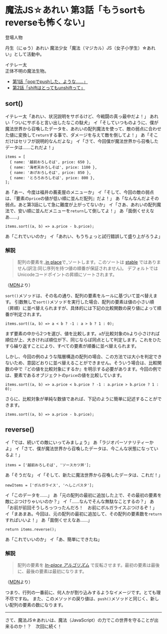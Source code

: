 # 魔法JS☆あれい 第3話「もうsortもreverseも怖くない」

登場人物

丹生（にゅう）あれい
魔法少女「魔法（マジカル）JS（女子小学生）☆あれい」として活動中。

イテレー太  
正体不明の魔法生物。

* [第1話「popでpushした、ような……」](https://qiita.com/8amjp/items/e44e707ccc8c95b4a40d)
* [第2話「shiftはとってもunshiftって」](https://qiita.com/8amjp/items/3fc1b2defd28ba1c2df3)

## sort()

イテレー太「あれい、状況説明をサボるけど、今戦闘の真っ最中だよ！」
あれい「ついにサボると言い出したなこの駄犬」
イ「そしていつものように、僕が魔法世界から召喚したデータを、あれいの配列魔法を使って、敵の弱点に合わせた値に変換して`return`する事で、ダメージを与えて敵を倒してよ！」
あ「そこだけはセリフが説明的なんだよな」
イ「さて、今回僕が魔法世界から召喚したデータは……これだよ！」

```
items = [
  { name: '越前おろしそば', price: 650 },
  { name: '海老天おろしそば', price: 1100 },
  { name: 'あげおろしそば', price: 850 },
  { name: 'とろろおろしそば', price: 800 },
];
```

あ「あー、今度は福井の蕎麦屋のメニューか」
イ「そして、今回の敵の弱点は、『要素の`price`の値が低い順に並んだ配列』だよ！」
あ「なんなんだよその弱点。あと第3話にして急に難度が上がってないか」
イ「さあ、あれいの配列魔法で、安い順に並んだメニューを`return`して倒してよ！」
あ「面倒くせえなあ……」

```
items.sort((a, b) => a.price - b.price); 
```

あ「これでいいのか」
イ「あれい、もうちょっと試行錯誤して盛り上がろうよ」

### 解説

> 配列の要素を_[in place](https://ja.wikipedia.org/wiki/In-place%E3%82%A2%E3%83%AB%E3%82%B4%E3%83%AA%E3%82%BA%E3%83%A0)で_ソートします。このソートは [stable](https://en.wikipedia.org/wiki/Sorting_algorithm#Stability) ではありません(訳注:同じ序列を持つ値の順番が保証されません)。 デフォルトではUnicodeコードポイントの昇順にソートされます。

（[MDN](https://developer.mozilla.org/ja/docs/Web/JavaScript/Reference/Global_Objects/Array/sort)より）

`sort()`メソッドは、その名の通り、配列の要素をルールに基づいて並べ替えます。
引数無しで`sort()`メソッドを実行した場合、配列の要素は値の小さい順（昇順）に並べ替えられますが、具体的には下記の比較関数の戻り値によって順番が判定されます。

```
items.sort((a, b) => a < b ? -1 : a > b ? 1 : 0); 
```

まず要素の中から2つを選び、値を比較します。`a`が比較対象の`b`より小さければ順位が上、大きければ順位が下、同じならば同点として判定します。これをひたすら繰り返すことにより、すべての要素が順番に並べ替えられます。

しかし、今回の例のような階層構造の配列の場合、この方法では大小を判定できないため、意図どおりに並べ替えることができません。そういう場合は、比較関数の中で『どの値を比較対象にするか』を明示する必要があります。今回の例では、要素であるオブジェクトの`price`の値を比較しています。

```
items.sort((a, b) => a.price < b.price ? -1 : a.price > b.price ? 1 : 0); 
```

さらに、比較対象が単純な数値であれば、下記のように簡単に記述することができます。

```
items.sort((a, b) => a.price - b.price); 
```



## reverse()

イ「では、続いての敵にいってみましょう」
あ「ラジオパーソナリティーかよ」
イ「さて、僕が魔法世界から召喚したデータは、今こんな状態になっているよ！」

```
items = ['越前おろしそば', 'ソースカツ丼'];
```

あ「そうだな」
イ「そして、新たに魔法世界から召喚したデータは、これだ！」

```
newItems = ['ボルガライス', 'へしこパスタ'];
```

イ「このデータを……」
あ「元の配列の最初に追加した上で、その最初の要素を敵にぶつけりゃいいのか？」
イ「……なんでそんな無駄なことするの？」
あ「お前が前回そうしろっつったんだろ！　お前にボルガライスぶつけるぞ！」
イ「まあまあ。今回は、元の配列の最初に追加して、その配列の要素数を`return`すればいいよ！」
あ「面倒くせえなあ……」

```
return items.reverse();
```

あ「これでいいのか」
イ「あ、簡単にできたね」

### 解説

> 配列の要素を _[In-place アルゴリズム](https://ja.wikipedia.org/wiki/In-place%E3%82%A2%E3%83%AB%E3%82%B4%E3%83%AA%E3%82%BA%E3%83%A0)_ で反転させます。最初の要素は最後に、最後の要素は最初になります。

（[MDN](https://developer.mozilla.org/ja/docs/Web/JavaScript/Reference/Global_Objects/Array/reverse)より）

つまり、行列の一番前に、何人かが割り込みするようなイメージです。とても理不尽ですね。
また、このメソッドの戻り値は、`push()`メソッドと同じく、新しい配列の要素の数になります。

----
さて、魔法JS☆あれいは、魔法（JavaScript）の力でこの世界を守ることが出来るのか！？　次回に続く！
<!--stackedit_data:
eyJoaXN0b3J5IjpbLTU2MzE5NTYyOSwtMTk5OTYxNDgzLC04Nz
QxMTQxNDcsMTY0MjUyNTI4MiwtMzYzODYwNDEsLTIxMDYxMTQ2
MDgsNTI0NjEwNjcxLC0xMzg3MDU2MTUzXX0=
-->